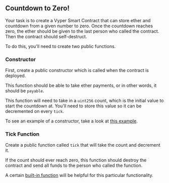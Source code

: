 ## Countdown to Zero!

Your task is to create a Vyper Smart Contract that can store ether and countdown from a given number to zero. Once the countdown reaches zero, the ether should be given to the last person who called the contract. Then the contract should self-destruct.

To do this, you'll need to create two public functions.

### Constructor

First, create a public constructor which is called when the contract is deployed. 

This function should be able to take ether payments, or in other words, it should be `payable`.

This function will need to take in a `uint256` count, which is the initial value to start the countdown at. You'll need to store this value so it can be decremented on every `tick`.

To see an example of a constructor, take a look at [this example](https://vyper.readthedocs.io/en/v0.1.0-beta.3/vyper-by-example.html#simple-open-auction).

### Tick Function

Create a public function called `tick` that will take the count and decrement it. 

If the count should ever reach zero, this function should destroy the contract and send all funds to the person who called the function.

A certain [built-in function](https://vyper.readthedocs.io/en/v0.1.0-beta.3/built-in-functions.html#built-in-functions) will be helpful for this particular functionality.